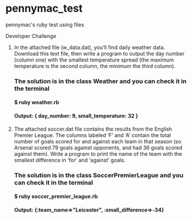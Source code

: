 # pennymac_test
pennymac's ruby test using files

Developer Challenge

1. In the attached file (w_data.dat), you’ll find daily weather data. Download this text file, then write a program to output the day number (column one) with the smallest temperature spread (the maximum temperature is the second column, the minimum the third column).
   ### The solution is in the class Weather and you can check it in the terminal
   #### $ ruby weather.rb
   #### Output: { day_number: 9, small_temperature: 32 }

3. The attached soccer.dat file contains the results from the English Premier League. The columns labeled ‘F’ and ‘A’ contain the total number of goals scored for and against each team in that season (so Arsenal scored 79 goals against opponents, and had 36 goals scored against them). Write a program to print the name of the team with the smallest difference in ‘for’ and ‘against’ goals.
   ### The solution is in the class SoccerPremierLeague and you can check it in the terminal
   #### $ ruby soccer_premier_league.rb
   #### Output: {:team_name=>"Leicester", :small_difference=>-34}
